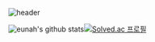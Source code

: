 ![header](https://capsule-render.vercel.app/api?type=waving&color=34558b&height=300&section=header&text=Welcome%20%&fontSize=90&desc=Eunah's%20Github%20Profile&fontColor=F6F6F6&descSize=20&descAlign=50&descAlignY=62)

![eunah's github stats](https://github-readme-stats.vercel.app/api?username=eunahheo&show_icons=true)[![Solved.ac
프로필](http://mazassumnida.wtf/api/v2/generate_badge?boj=sdi1358)](https://solved.ac/sdi1358)



<!--
**eunahheo/eunahheo** is a ✨ _special_ ✨ repository because its `README.md` (this file) appears on your GitHub profile.


Here are some ideas to get you started:

- 🔭 I’m currently working on ...
- 🌱 I’m currently learning ...
- 👯 I’m looking to collaborate on ...
- 🤔 I’m looking for help with ...
- 💬 Ask me about ...
- 📫 How to reach me: ...
- 😄 Pronouns: ...
- ⚡ Fun fact: ...
-->
